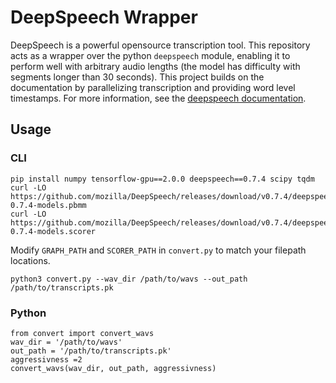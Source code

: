 # DeepSpeech Wrapper
DeepSpeech is a powerful opensource transcription tool.  This repository acts as a wrapper over the python `deepspeech` module, enabling it to perform well with arbitrary audio lengths (the model has difficulty with segments longer than 30 seconds). This project builds on the documentation by parallelizing transcription and providing word level timestamps. For more information, see the [deepspeech documentation](https://github.com/mozilla/DeepSpeech-examples/tree/r0.7/vad_transcriber). 

## Usage
### CLI
```
pip install numpy tensorflow-gpu==2.0.0 deepspeech==0.7.4 scipy tqdm
curl -LO https://github.com/mozilla/DeepSpeech/releases/download/v0.7.4/deepspeech-0.7.4-models.pbmm
curl -LO https://github.com/mozilla/DeepSpeech/releases/download/v0.7.4/deepspeech-0.7.4-models.scorer
```

Modify `GRAPH_PATH` and `SCORER_PATH` in `convert.py` to match your filepath locations.

```
python3 convert.py --wav_dir /path/to/wavs --out_path /path/to/transcripts.pk
```

### Python
```
from convert import convert_wavs
wav_dir = '/path/to/wavs'
out_path = '/path/to/transcripts.pk'
aggressivness =2
convert_wavs(wav_dir, out_path, aggressivness)
```
